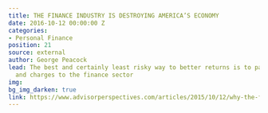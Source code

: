 ```yaml
---
title: THE FINANCE INDUSTRY IS DESTROYING AMERICA’S ECONOMY
date: 2016-10-12 00:00:00 Z
categories:
- Personal Finance
position: 21
source: external
author: George Peacock
lead: The best and certainly least risky way to better returns is to pay less in fees
  and charges to the finance sector
img: 
bg_img_darken: true
link: https://www.advisorperspectives.com/articles/2015/10/12/why-the-finance-industry-is-destroying-america-s-economy
---
```


